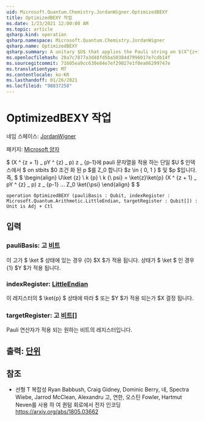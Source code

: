 ```yaml
---
uid: Microsoft.Quantum.Chemistry.JordanWigner.OptimizedBEXY
title: OptimizedBEXY 작업
ms.date: 1/23/2021 12:00:00 AM
ms.topic: article
qsharp.kind: operation
qsharp.namespace: Microsoft.Quantum.Chemistry.JordanWigner
qsharp.name: OptimizedBEXY
qsharp.summary: A unitary $U$ that applies the Pauli string on $(X^{z+1}\_pY^{z}\_p)Z\_{p-1}...Z_0$ on qubits $0..p$ conditioned on an index $z\in\{0,1\}$ and $p$. That is, $$ \begin{align} U\ket{z}\ket{p}\ket{\psi} = \ket{z}\ket{p}(X^{z+1}\_pY^{z}\_p)Z\_{p-1}...Z_0\ket{\psi} \end{align} $$
ms.openlocfilehash: 28a7c7877a3d48fd5ba50384d7996017e7cdb14f
ms.sourcegitcommit: 71605ea9cc630e84e7ef29027e1f0ea06299747e
ms.translationtype: MT
ms.contentlocale: ko-KR
ms.lasthandoff: 01/26/2021
ms.locfileid: "98837258"
---
```

# <a name="optimizedbexy-operation"></a>OptimizedBEXY 작업

네임 스페이스: [JordanWigner](xref:Microsoft.Quantum.Chemistry.JordanWigner)

패키지: [Microsoft 양자](https://nuget.org/packages/Microsoft.Quantum.Chemistry)


$ (X ^ {z + 1} \_ pY ^ {z} \_ p) z \_ {p-1}에 pauli 문자열을 적용 하는 단일 $U $ 인덱스에서 $ on stbits $0 조건 화 된 p $를 Z_0 합니다 $z \in \{ 0, 1 \} $ 및 $p $입니다. 즉, $ $ \begin{align} U\ket {z} \ k {p} \ k {\ psi} = \ket{z}\ket{p} (X ^ {z + 1} \_ pY ^ {z} \_ p) z \_ {p-1} ... Z_0 \ket{\psi} \end{align} $ $

```qsharp
operation OptimizedBEXY (pauliBasis : Qubit, indexRegister : Microsoft.Quantum.Arithmetic.LittleEndian, targetRegister : Qubit[]) : Unit is Adj + Ctl
```


## <a name="input"></a>입력

### <a name="paulibasis--qubit"></a>pauliBasis: 고 [비트](xref:microsoft.quantum.lang-ref.qubit)

이 고가 $ \ket $ 상태에 있는 경우 {0} $X $가 적용 됩니다. 상태가 $ \ket $ 인 경우 {1} $Y $가 적용 됩니다.


### <a name="indexregister--littleendian"></a>indexRegister: [LittleEndian](xref:Microsoft.Quantum.Arithmetic.LittleEndian)

이 레지스터의 $ \ket{p} $ 상태에 따라 $ 또는 $Y $가 적용 되는가 $X 결정 됩니다.


### <a name="targetregister--qubit"></a>targetRegister: 고 [비트](xref:microsoft.quantum.lang-ref.qubit)[]

Pauli 연산자가 적용 되는 원하는 비트의 레지스터입니다.



## <a name="output--unit"></a>출력: [단위](xref:microsoft.quantum.lang-ref.unit)



## <a name="references"></a>참조

- 선형 T 복잡성 Ryan Babbush, Craig Gidney, Dominic Berry, 네, Spectra Wiebe, Jarrod McClean, Alexandru 고, 연한, 오스틴 Fowler, Hartmut Neven를 사용 하 여 퀀텀 회로에서 전자 인코딩 https://arxiv.org/abs/1805.03662